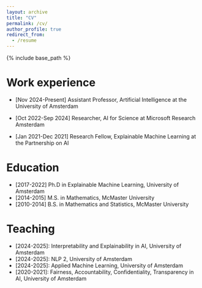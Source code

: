 ```yaml
---
layout: archive
title: "CV"
permalink: /cv/
author_profile: true
redirect_from:
  - /resume
---
```


{% include base_path %}



Work experience
======
* [Nov 2024-Present] Assistant Professor, Artificial Intelligence at the University of Amsterdam

* [Oct 2022-Sep 2024] Researcher, AI for Science at Microsoft Research Amsterdam

* [Jan 2021-Dec 2021] Research Fellow, Explainable Machine Learning at the Partnership on AI

Education
======
* [2017-2022] Ph.D in Explainable Machine Learning, University of Amsterdam
* [2014-2015] M.S. in Mathematics, McMaster University
* [2010-2014] B.S. in Mathematics and Statistics, McMaster University




Teaching
======
* [2024-2025]: Interpretability and Explainability in AI, University of Amsterdam
* [2024-2025]: NLP 2, University of Amsterdam
* [2024-2025]: Applied Machine Learning, University of Amsterdam
* [2020-2021]: Fairness, Accountability, Confidentiality, Transparency in AI, University of Amsterdam
